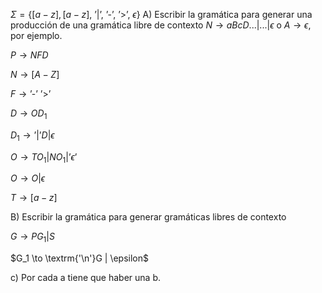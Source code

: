 $\Sigma = \{ [a-z], [a-z] \text{, '|', '-', '>', }\epsilon\}$
A) Escribir la gramática para generar una producción de una gramática libre de contexto $N\to aBcD... | ... | \epsilon$ o $A \to \epsilon \text{, por ejemplo.}$

$P \to NFD$

$N \to [A-Z]$

$F \to \textrm{'-' '>'}$

$D \to OD_1$

$D_1 \to \textrm{'|'} D | \epsilon$

$O \to TO_1 | NO_1 | \textrm{'}\epsilon\textrm{'}$

$O \to O | \epsilon$

$T \to [a-z]$

B) Escribir la gramática para generar gramáticas libres de contexto

$G \to PG_1|S$

$G_1 \to \textrm{'\n'}G | \epsilon$

c) Por cada a tiene que haber una b.
